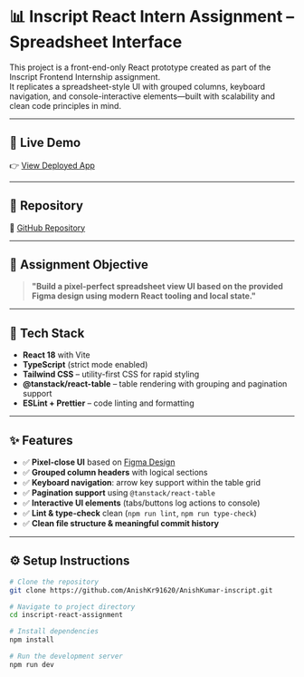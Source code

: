 # 📊 Inscript React Intern Assignment – Spreadsheet Interface

This project is a front-end-only React prototype created as part of the Inscript Frontend Internship assignment.  
It replicates a spreadsheet-style UI with grouped columns, keyboard navigation, and console-interactive elements—built with scalability and clean code principles in mind.

---

## 🚀 Live Demo

👉 [View Deployed App](https://anish-kumar-inscript-9z33.vercel.app/)

---

## 📁 Repository

🔗 [GitHub Repository](https://github.com/AnishKr91620/AnishKumar-inscript)

---

## 🎯 Assignment Objective

> **"Build a pixel-perfect spreadsheet view UI based on the provided Figma design using modern React tooling and local state."**

---

## 🧱 Tech Stack

- **React 18** with Vite
- **TypeScript** (strict mode enabled)
- **Tailwind CSS** – utility-first CSS for rapid styling
- **@tanstack/react-table** – table rendering with grouping and pagination support
- **ESLint + Prettier** – code linting and formatting

---

## ✨ Features

- ✅ **Pixel-close UI** based on [Figma Design](https://www.figma.com/design/3nywpu5sz45RrCmwe68QZP/Intern-Design-Assigment?node-id=2-2535&t=DJGGMt8I4fiZjoIB-1)
- ✅ **Grouped column headers** with logical sections
- ✅ **Keyboard navigation**: arrow key support within the table grid
- ✅ **Pagination support** using `@tanstack/react-table`
- ✅ **Interactive UI elements** (tabs/buttons log actions to console)
- ✅ **Lint & type-check** clean (`npm run lint`, `npm run type-check`)
- ✅ **Clean file structure & meaningful commit history**

---

## ⚙️ Setup Instructions

```bash
# Clone the repository
git clone https://github.com/AnishKr91620/AnishKumar-inscript.git

# Navigate to project directory
cd inscript-react-assignment

# Install dependencies
npm install

# Run the development server
npm run dev

